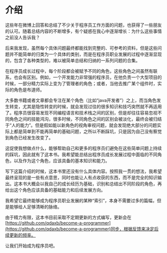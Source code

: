 # 介绍

这些年在微博上回答和总结了不少关于程序员工作方面的问题，也获得了一些朋友的认可。随着总结内容的不断增多，有个疑惑在我心中逐渐增长：为什么这些事情之前没人告诉我？

后来我发现，虽然每个具体问题最终都能找到完整的、可参考的资料，但是这些问题并不能简单的归类为一个具体的类别，而是在程序员职业发展的过程中逐渐显现的，包含了各种类型的，难以被简单总结和归纳的一系列问题的合集。

在程序员成长过程中，每个阶段都会被赋予不同的角色，这些角色之间虽然有联系，也会有区别。例如，一个开发能力非常强的程序员，在他负责一个大型项目的时候，一部分精力实际上变为了管理者的角色；或者，当他去推广某个组件时，实际的角色是布道师。

大多数书籍或者文章都会专注在某个角色（比如“java开发者”）之上，而当角色发生转变，尤其是隐性转变的时候，就会发现过往的很多知识和技巧突然就不再适用了。程序员很容易发现不同编程语言和技术栈之间的区别，但是却往往容易忽视不同角色之间的技能鸿沟，很多时候，不同角色之间的区别会被淡化，最终会被归结于“人的能力”。但是假如能以新角色的视角审视问题，就会发现绝大部分的问题实际上都是简单到不能再简单的基础问题，之所以不断踩坑，只是因为自己没有察觉到角色已经发生改变了。

这促使我想做点什么，能够帮助自己和更多的程序员们避免在这些简单问题上持续的踩坑，因此就有了这本书。我希望能总结出程序员成长发展过程中面临的不同角色，以及作为这个角色，应该具备的基本知识和能力。

写下这篇介绍的时候，这本书里还没有什么具体内容。按照我一贯的想法，我希望最终呈现的是一些有点意思，同时也能让人有点收获的东西，而不是完全的知识输出。这本书大概会以我自己的成长经历为基础，识别和总结出不同阶段的角色，再给出这个角色应该具备的基础能力和后续发展方向。

我希望它最终能够成为程序员职业发展的某种“索引”，本身不需要过多的篇幅，但是能够给人足够清晰的脉络。

由于精力有限，这本书目前采取不定期更新的方式编写，更新会在[https://github.com/qdaxb/become-a-programmer](https://github.com/qdaxb/become-a-programmer)同步，根据反馈来决定后续更新的频率。

让我们开始成为程序员吧。
